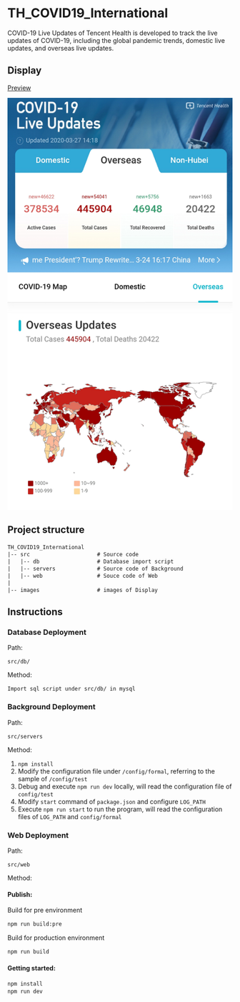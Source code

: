 # TH_COVID19_International

COVID-19 Live Updates of Tencent Health is developed to track the live updates of COVID-19, including the global pandemic trends, domestic live updates, and overseas live updates.


## Display
[Preview](https://covid-19.th.qq.com)

![Demo](./images/demo_2.png)


## Project structure

    TH_COVID19_International
    |-- src                     # Source code
    |   |-- db                  # Database import script
    |   |-- servers             # Source code of Background
    |   |-- web                 # Souce code of Web
    |
    |-- images                  # images of Display


## Instructions

### Database Deployment

Path: 

    src/db/

Method:

    Import sql script under src/db/ in mysql


### Background Deployment

Path: 

    src/servers

Method:

1. `npm install`
2. Modify the configuration file under `/config/formal`, referring to the sample of  `/config/test`
3. Debug and execute `npm run dev` locally, will read the configuration file of `config/test`
4. Modify `start` command of `package.json` and configure `LOG_PATH`
5. Execute `npm run start` to run the program, will read the configuration files of `LOG_PATH` and `config/formal`

### Web Deployment

Path:

    src/web

Method:

#### Publish:

Build for pre environment

``` bash
npm run build:pre  
```
Build for production environment

```bash
npm run build  
```

#### Getting started:
```bash
npm install  
npm run dev  
```



